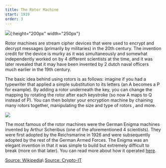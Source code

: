 ```yaml
---
title: The Rotor Machine
start: 1919
order: 3
---
```


![](https://upload.wikimedia.org/wikipedia/commons/9/9f/Enigma_rotor_set.png){:height="200px" width="250px"}

Rotor machines are stream cipher devices that were used to encrypt and decrypt messages (primarily by militaries) in the 20th century. The invention credit for the device is murky as it was simultaneously and somewhat independently worked on by 4 different scientists at the time, and it was later revealed that it may have been invented by 2 dutch naval officers much earlier in the 19th century.

The basic idea behind using rotors is as follows: imagine if you had a typewriter that applied a simple substitution to its letters (an A becomes a P for example). By adding a rotor underneath the key, you can change the mapping by rotating the rotor after each keystroke (so now A maps to Q instead of P). You can then bolster your encryption machine by chaining many rotors together, manipulating the size and type of rotors , and more.

![](https://upload.wikimedia.org/wikipedia/commons/thumb/3/3e/EnigmaMachineLabeled.jpg/220px-EnigmaMachineLabeled.jpg)

The most famous of the rotor machines were the German Enigma machines invented by Arthur Scheribus (one of the aforementioned 4 scientists). They were first adopted by the Reichsmarine in 1926 and were subsequently adopted by the rest of the German Armed Forces. The Enigma was an elegant invention in that it was simple to build but extremely difficult to break (more on that later). You can read more about how it operated [here](https://www.theguardian.com/technology/2014/nov/14/how-did-enigma-machine-work-imitation-game).

[Source: Wikipedia](https://en.wikipedia.org/wiki/Rotor_machine)\\
[Source: Crypto-IT](http://www.crypto-it.net/eng/simple/rotor-machines.html)
